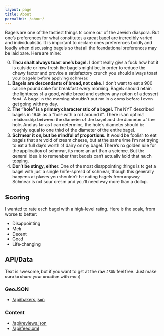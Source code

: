 ```yaml
---
layout: page
title: About
permalink: /about/
---
```


Bagels are one of the tastiest things to come out of the Jewish diaspora. But one’s preferences for what constitutes a great bagel are incredibly varied and individualistic. It is important to declare one’s preferences boldly and loudly when discussing bagels so that all the foundational preferences may be laid bare. Here are mine:

0. **Thou shalt always toast one’s bagel.** I don’t really give a fuck how hot it is outside or how fresh the bagels might be, in order to reduce the chewy factor and provide a satisfactory crunch you should always toast your bagels before applying schmear.
0. **Bagels are descendants of bread, not cake.** I don’t want to eat a 900 calorie pound cake for breakfast every morning. Bagels should retain the lightness of a good, white bread and eschew any notion of a dessert food. A bagel in the morning shouldn’t put me in a coma before I even get going with my day.
0. **The “hole” is a primary characteristic of a bagel.** The NYT described bagels in 1946 as a “hole with a roll around it”. There is an optimal relationship between the diameter of the bagel and the diameter of the hole. And as far as I can determine, the hole's diameter should be roughly equal to one third of the diameter of the entire bagel.
0. **Schmear it on, but be mindful of proportions.** It would be foolish to eat bagels that are void of cream cheese, but at the same time I’m not trying to eat a full day’s worth of dairy on my bagel. There’s no golden rule for the application of schmear, its more an art than a science. But the general idea is to remember that bagels can’t actually hold that much topping.
0. **Don’t be stingy, either.** One of the most disappointing things is to get a bagel with just a single knife-spread of schmear, though this generally happens at places you shouldn’t be eating bagels from anyway. Schmear is not sour cream and you’ll need way more than a dollop.

## Scoring

I wanted to rate each bagel with a high-level rating. Here is the scale, from worse to better:

* Disappointing
* Meh
* Decent
* Good
* Life-changing

## API/Data

Text is awesome, but if you want to get at the raw `JSON` feel free. Just make sure to share your creation with me :)

### GeoJSON

* [/api/bakers.json](/api/bakers.json)

### Content

* [/api/reviews.json](/api/reviews.json)
* [/api/feed.xml](/api/feed.xml)
